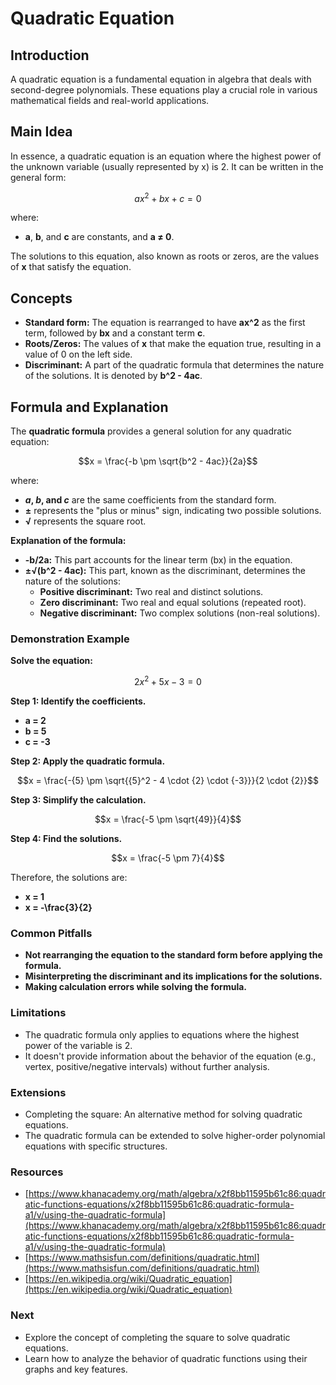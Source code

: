 # Quadratic Equation

## Introduction

A quadratic equation is a fundamental equation in algebra that deals with second-degree polynomials.
These equations play a crucial role in various mathematical fields and real-world applications.

## Main Idea

In essence, a quadratic equation is an equation where the highest power of the unknown variable (usually represented by x) is 2.
It can be written in the general form:

$$ax^2 + bx + c = 0$$

where:

* **a**, **b**, and **c** are constants, and **a ≠ 0**.

The solutions to this equation, also known as roots or zeros, are the values of **x** that satisfy the equation.

## Concepts

* **Standard form:** The equation is rearranged to have **ax^2** as the first term, followed by **bx** and a constant term **c**.
* **Roots/Zeros:** The values of **x** that make the equation true, resulting in a value of 0 on the left side.
* **Discriminant:** A part of the quadratic formula that determines the nature of the solutions. It is denoted by **b^2 - 4ac**.

## Formula and Explanation

The **quadratic formula** provides a general solution for any quadratic equation:

$$x = \frac{-b \pm \sqrt{b^2 - 4ac}}{2a}$$

where:

* **$a$, $b$, and $c$** are the same coefficients from the standard form.
* **±** represents the "plus or minus" sign, indicating two possible solutions.
* **√** represents the square root.

**Explanation of the formula:**

* **-b/2a:** This part accounts for the linear term (bx) in the equation.
* **±√(b^2 - 4ac):** This part, known as the discriminant, determines the nature of the solutions:
    * **Positive discriminant:** Two real and distinct solutions.
    * **Zero discriminant:** Two real and equal solutions (repeated root).
    * **Negative discriminant:** Two complex solutions (non-real solutions).

### Demonstration Example

**Solve the equation:** 

$$2x^2 + 5x - 3 = 0$$

**Step 1: Identify the coefficients.**

* **a = 2**
* **b = 5**
* **c = -3**

**Step 2: Apply the quadratic formula.**

$$x = \frac{-{5} \pm \sqrt{{5}^2 - 4 \cdot {2} \cdot {-3}}}{2 \cdot {2}}$$

**Step 3: Simplify the calculation.**

$$x = \frac{-5 \pm \sqrt{49}}{4}$$

**Step 4: Find the solutions.**

$$x = \frac{-5 \pm 7}{4}$$

Therefore, the solutions are:

* **x = 1**
* **x = -\frac{3}{2}**

### Common Pitfalls

* **Not rearranging the equation to the standard form before applying the formula.**
* **Misinterpreting the discriminant and its implications for the solutions.**
* **Making calculation errors while solving the formula.**

### Limitations

* The quadratic formula only applies to equations where the highest power of the variable is 2.
* It doesn't provide information about the behavior of the equation (e.g., vertex, positive/negative intervals) without further analysis.

### Extensions

* Completing the square: An alternative method for solving quadratic equations.
* The quadratic formula can be extended to solve higher-order polynomial equations with specific structures.

### Resources

* [https://www.khanacademy.org/math/algebra/x2f8bb11595b61c86:quadratic-functions-equations/x2f8bb11595b61c86:quadratic-formula-a1/v/using-the-quadratic-formula](https://www.khanacademy.org/math/algebra/x2f8bb11595b61c86:quadratic-functions-equations/x2f8bb11595b61c86:quadratic-formula-a1/v/using-the-quadratic-formula)
* [https://www.mathsisfun.com/definitions/quadratic.html](https://www.mathsisfun.com/definitions/quadratic.html)
* [https://en.wikipedia.org/wiki/Quadratic_equation](https://en.wikipedia.org/wiki/Quadratic_equation)

### Next

* Explore the concept of completing the square to solve quadratic equations.
* Learn how to analyze the behavior of quadratic functions using their graphs and key features.
